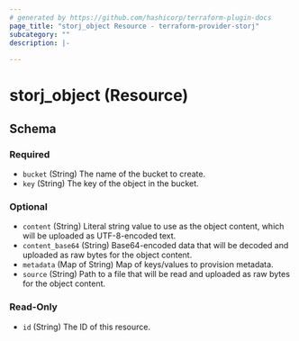 ```yaml
---
# generated by https://github.com/hashicorp/terraform-plugin-docs
page_title: "storj_object Resource - terraform-provider-storj"
subcategory: ""
description: |-
  
---
```


# storj_object (Resource)





<!-- schema generated by tfplugindocs -->
## Schema

### Required

- `bucket` (String) The name of the bucket to create.
- `key` (String) The key of the object in the bucket.

### Optional

- `content` (String) Literal string value to use as the object content, which will be uploaded as UTF-8-encoded text.
- `content_base64` (String) Base64-encoded data that will be decoded and uploaded as raw bytes for the object content.
- `metadata` (Map of String) Map of keys/values to provision metadata.
- `source` (String) Path to a file that will be read and uploaded as raw bytes for the object content.

### Read-Only

- `id` (String) The ID of this resource.


